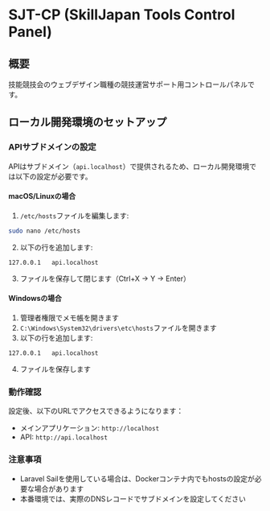 # SJT-CP (SkillJapan Tools Control Panel)

## 概要
技能競技会のウェブデザイン職種の競技運営サポート用コントロールパネルです。

## ローカル開発環境のセットアップ

### APIサブドメインの設定

APIはサブドメイン（`api.localhost`）で提供されるため、ローカル開発環境では以下の設定が必要です。

#### macOS/Linuxの場合

1. `/etc/hosts`ファイルを編集します:
```bash
sudo nano /etc/hosts
```

2. 以下の行を追加します:
```
127.0.0.1   api.localhost
```

3. ファイルを保存して閉じます（Ctrl+X → Y → Enter）

#### Windowsの場合

1. 管理者権限でメモ帳を開きます
2. `C:\Windows\System32\drivers\etc\hosts`ファイルを開きます
3. 以下の行を追加します:
```
127.0.0.1   api.localhost
```
4. ファイルを保存します

### 動作確認

設定後、以下のURLでアクセスできるようになります：
- メインアプリケーション: `http://localhost`
- API: `http://api.localhost`

### 注意事項

- Laravel Sailを使用している場合は、Dockerコンテナ内でもhostsの設定が必要な場合があります
- 本番環境では、実際のDNSレコードでサブドメインを設定してください